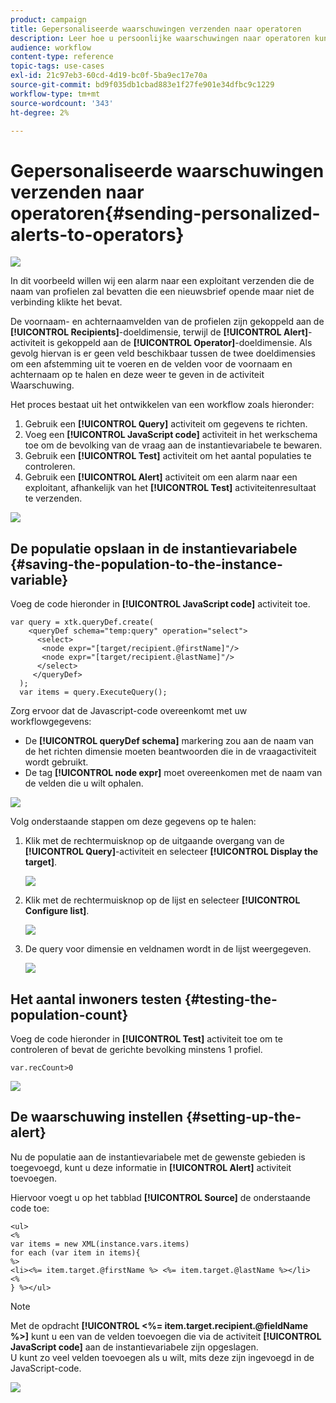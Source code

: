 ```yaml
---
product: campaign
title: Gepersonaliseerde waarschuwingen verzenden naar operatoren
description: Leer hoe u persoonlijke waarschuwingen naar operatoren kunt sturen
audience: workflow
content-type: reference
topic-tags: use-cases
exl-id: 21c97eb3-60cd-4d19-bc0f-5ba9ec17e70a
source-git-commit: bd9f035db1cbad883e1f27fe901e34dfbc9c1229
workflow-type: tm+mt
source-wordcount: '343'
ht-degree: 2%

---
```


# Gepersonaliseerde waarschuwingen verzenden naar operatoren{#sending-personalized-alerts-to-operators}

![](../../assets/common.svg)

In dit voorbeeld willen wij een alarm naar een exploitant verzenden die de naam van profielen zal bevatten die een nieuwsbrief opende maar niet de verbinding klikte het bevat.

De voornaam- en achternaamvelden van de profielen zijn gekoppeld aan de **[!UICONTROL Recipients]**-doeldimensie, terwijl de **[!UICONTROL Alert]**-activiteit is gekoppeld aan de **[!UICONTROL Operator]**-doeldimensie. Als gevolg hiervan is er geen veld beschikbaar tussen de twee doeldimensies om een afstemming uit te voeren en de velden voor de voornaam en achternaam op te halen en deze weer te geven in de activiteit Waarschuwing.

Het proces bestaat uit het ontwikkelen van een workflow zoals hieronder:

1. Gebruik een **[!UICONTROL Query]** activiteit om gegevens te richten.
1. Voeg een **[!UICONTROL JavaScript code]** activiteit in het werkschema toe om de bevolking van de vraag aan de instantievariabele te bewaren.
1. Gebruik een **[!UICONTROL Test]** activiteit om het aantal populaties te controleren.
1. Gebruik een **[!UICONTROL Alert]** activiteit om een alarm naar een exploitant, afhankelijk van het **[!UICONTROL Test]** activiteitenresultaat te verzenden.

![](assets/uc_operator_1.png)

## De populatie opslaan in de instantievariabele {#saving-the-population-to-the-instance-variable}

Voeg de code hieronder in **[!UICONTROL JavaScript code]** activiteit toe.

```
var query = xtk.queryDef.create(  
    <queryDef schema="temp:query" operation="select">  
      <select>  
       <node expr="[target/recipient.@firstName]"/>  
       <node expr="[target/recipient.@lastName]"/>  
      </select>  
     </queryDef>  
  );  
  var items = query.ExecuteQuery();
```

Zorg ervoor dat de Javascript-code overeenkomt met uw workflowgegevens:

* De **[!UICONTROL queryDef schema]** markering zou aan de naam van de het richten dimensie moeten beantwoorden die in de vraagactiviteit wordt gebruikt.
* De tag **[!UICONTROL node expr]** moet overeenkomen met de naam van de velden die u wilt ophalen.

![](assets/uc_operator_3.png)

Volg onderstaande stappen om deze gegevens op te halen:

1. Klik met de rechtermuisknop op de uitgaande overgang van de **[!UICONTROL Query]**-activiteit en selecteer **[!UICONTROL Display the target]**.

   ![](assets/uc_operator_4.png)

1. Klik met de rechtermuisknop op de lijst en selecteer **[!UICONTROL Configure list]**.

   ![](assets/uc_operator_5.png)

1. De query voor dimensie en veldnamen wordt in de lijst weergegeven.

   ![](assets/uc_operator_6.png)

## Het aantal inwoners testen {#testing-the-population-count}

Voeg de code hieronder in **[!UICONTROL Test]** activiteit toe om te controleren of bevat de gerichte bevolking minstens 1 profiel.

```
var.recCount>0
```

![](assets/uc_operator_7.png)

## De waarschuwing instellen {#setting-up-the-alert}

Nu de populatie aan de instantievariabele met de gewenste gebieden is toegevoegd, kunt u deze informatie in **[!UICONTROL Alert]** activiteit toevoegen.

Hiervoor voegt u op het tabblad **[!UICONTROL Source]** de onderstaande code toe:

```
<ul>
<%
var items = new XML(instance.vars.items)
for each (var item in items){
%>
<li><%= item.target.@firstName %> <%= item.target.@lastName %></li>
<%
} %></ul>
```

>[!NOTE]
>
>Met de opdracht **[!UICONTROL <%= item.target.recipient.@fieldName %>]** kunt u een van de velden toevoegen die via de activiteit **[!UICONTROL JavaScript code]** aan de instantievariabele zijn opgeslagen.\
>U kunt zo veel velden toevoegen als u wilt, mits deze zijn ingevoegd in de JavaScript-code.

![](assets/uc_operator_8.png)
